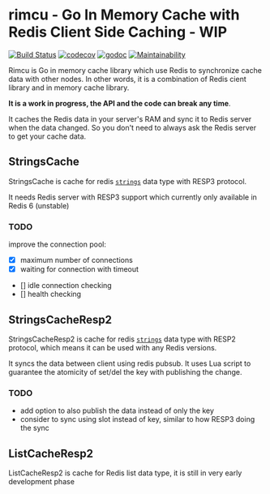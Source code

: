 # rimcu - Go In Memory Cache with Redis Client Side Caching - WIP

[![Build Status](https://travis-ci.org/iwanbk/rimcu.svg?branch=master)](https://travis-ci.org/iwanbk/rimcu)
[![codecov](https://codecov.io/gh/iwanbk/rimcu/branch/master/graph/badge.svg)](https://codecov.io/gh/iwanbk/rimcu)
[![godoc](https://godoc.org/github.com/iwanbk/rimcu?status.svg)](http://godoc.org/github.com/iwanbk/rimcu)
[![Maintainability](https://api.codeclimate.com/v1/badges/edbfa2013d2a8d2b74ce/maintainability)](https://codeclimate.com/github/iwanbk/rimcu/maintainability)

Rimcu is Go in memory cache library which use  Redis to synchronize cache data with other nodes.
In other words, it is a combination of Redis cient library and in memory cache library.

**It is a work in progress, the API and the code can break any time**.

It caches the Redis data in your server's RAM and sync it to Redis server when the data changed.
So you don't need to always ask the Redis server to get your cache data. 


## StringsCache

StringsCache is cache for redis [`strings`](https://redis.io/topics/data-types#strings) data type with RESP3 protocol.

It needs Redis server with RESP3 support which currently only available in Redis 6 (unstable)

### TODO

improve the connection pool:
- [x] maximum number of connections
- [x] waiting for connection with timeout
- [] idle connection checking
- [] health checking 

## StringsCacheResp2

StringsCacheResp2 is cache for redis [`strings`](https://redis.io/topics/data-types#strings) data type with RESP2 protocol, which means it can be used with any Redis versions.

It syncs the data between client using redis pubsub. It uses Lua script to guarantee the atomicity of set/del the key with publishing the change.

### TODO

- add option to also publish the data instead of only the key
- consider to sync using slot instead of key, similar to how RESP3 doing the sync

## ListCacheResp2

ListCacheResp2 is cache for Redis list data type, it is still in very early development phase
